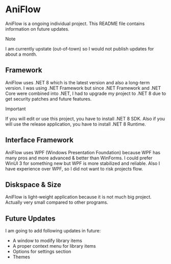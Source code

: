 # AniFlow
AniFlow is a ongoing individual project. This README file contains information on future updates.

>[!NOTE]
>I am currently upstate (out-of-town) so I would not publish updates for about a month.

## Framework
AniFlow uses .NET 8 which is the latest version and also a long-term version. I was using .NET Framework but since .NET Framework and .NET Core
were combined into .NET, I had to upgrade my project to .NET 8 due to get security patches and future features.

>[!IMPORTANT]
>If you will edit or use this project, you have to install .NET 8 SDK.
>Also if you will use the release application, you have to install .NET 8 Runtime.

## Interface Framework
AniFlow uses WPF (Windows Presentation Foundation) because WPF has many pros and more advanced & better than WinForms.
I could prefer WinUI 3 for something new but WPF is more stabilized and reliable. Also I have experience over WPF, so I did not want to risk
projects flow.

## Diskspace & Size
AniFlow is light-weight application because it is not much big project. Actually very small compared to other programs.

## Future Updates
I am going to add following updates in future:

- A window to modify library items
- A proper context menu for library items
- Options for settings section
- Themes